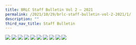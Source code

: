 ```yaml
---
title: BRLC Staff Bulletin Vol 2 – 2021
permalink: /2021/10/29/brlc-staff-bulletin-vol-2-2021/1/
description: ""
third_nav_title: Staff Bulletin
---
```


<img src="/images/0001-1-scaled.jpg">
<img src="/images/00020-scaled.jpg">
<img src="/images/0003-scaled.jpg">
<img src="/images/0004-scaled.jpg">
<img src="/images/0005-scaled.jpg">
<img src="/images/0006-scaled.jpg">
<img src="/images/0007-scaled.jpg">
<img src="/images/0008-scaled.jpg">
<img src="/images/0009-scaled.jpg">
<img src="/images/00100-scaled.jpg">